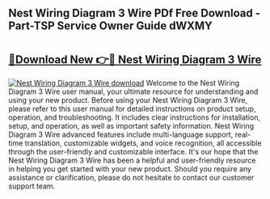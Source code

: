 ## Nest Wiring Diagram 3 Wire PDf Free Download - Part-TSP Service Owner Guide dWXMY

# <h2><a href="http://dfhsf2.blite.top/?on=Nest+Wiring+Diagram+3+Wire">🔗Download New 👉🔴 Nest Wiring Diagram 3 Wire</a></h2>

[![Nest Wiring Diagram 3 Wire download](https://i.imgur.com/lujVjoI.png)](http://dfhsf2.blite.top/?on=Nest+Wiring+Diagram+3+Wire)
Welcome to the Nest Wiring Diagram 3 Wire user manual, your ultimate resource for understanding and using your new product. Before using your Nest Wiring Diagram 3 Wire, please refer to this user manual for detailed instructions on product setup, operation, and troubleshooting. It includes clear instructions for installation, setup, and operation, as well as important safety information. Nest Wiring Diagram 3 Wire advanced features include multi-language support, real-time translation, customizable widgets, and voice recognition, all accessible through the user-friendly and customizable interface. It's our hope that the Nest Wiring Diagram 3 Wire has been a helpful and user-friendly resource in helping you get started with your new product. Should you require any assistance or clarification, please do not hesitate to contact our customer support team.

